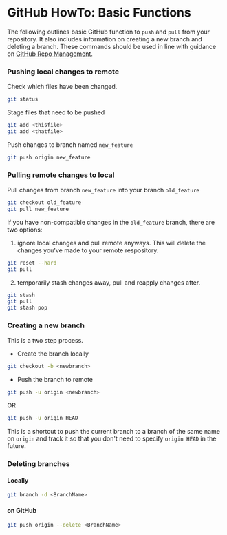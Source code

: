 # GitHub HowTo: Basic Functions
The following outlines basic GitHub function to `push` and `pull` from your repository. It also includes information on creating a new branch and deleting a branch. These commands should be used in line with guidance on [GitHub Repo Management](https://ccbr.github.io/HowTos/GitHub/sop_repo/).

### Pushing local changes to remote

Check which files have been changed.

```bash
git status
```

Stage files that need to be pushed
```bash
git add <thisfile>
git add <thatfile>
```

Push changes to branch named `new_feature`
```bash
git push origin new_feature
```

### Pulling remote changes to local

Pull changes from branch `new_feature` into your branch `old_feature`
```bash
git checkout old_feature
git pull new_feature
```

If you have non-compatible changes in the `old_feature` branch, there are two options:
1) ignore local changes and pull remote anyways. This will delete the changes you've made to your remote respository.
```bash
git reset --hard
git pull
```
2) temporarily stash changes away, pull and reapply changes after.
```bash
git stash
git pull
git stash pop
```

### Creating a new branch

This is a two step process.

  * Create the branch locally
```bash
git checkout -b <newbranch>
```

 * Push the branch to remote
```bash
git push -u origin <newbranch>
```
OR
```bash
git push -u origin HEAD
```
This is a shortcut to push the current branch to a branch of the same name on `origin` and track it so that you don't need to specify `origin HEAD` in the future.


### Deleting branches

#### Locally

```bash
git branch -d <BranchName>
```

#### on GitHub

```bash
git push origin --delete <BranchName>
```